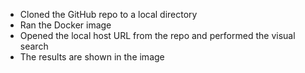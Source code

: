- Cloned the GitHub repo to a local directory
- Ran the Docker image
- Opened the local host URL from the repo and performed the visual search
- The results are shown in the image

